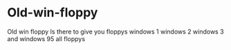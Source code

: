 # Old-win-floppy
Old win floppy Is there to give you floppys windows 1 windows 2 windows 3 and windows 95 all floppys
